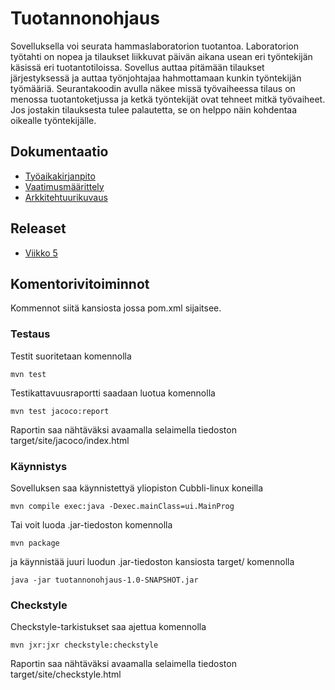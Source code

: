 # Tuotannonohjaus

Sovelluksella voi seurata hammaslaboratorion tuotantoa. Laboratorion työtahti on nopea ja tilaukset liikkuvat päivän aikana usean eri työntekijän käsissä eri tuotantotiloissa. Sovellus auttaa pitämään tilaukset järjestyksessä ja auttaa työnjohtajaa hahmottamaan kunkin työntekijän työmääriä. Seurantakoodin avulla näkee missä työvaiheessa tilaus on menossa tuotantoketjussa ja ketkä työntekijät ovat tehneet mitkä työvaiheet. Jos jostakin tilauksesta tulee palautetta, se on helppo näin kohdentaa oikealle työntekijälle.


## Dokumentaatio

* [Työaikakirjanpito](https://github.com/Skorp7/ot-harjoitustyo/blob/master/dokumentointi/tyoaikakirjanpito.md)
* [Vaatimusmäärittely](https://github.com/Skorp7/ot-harjoitustyo/blob/master/dokumentointi/maarittelydokumentti.md)
* [Arkkitehtuurikuvaus](https://github.com/Skorp7/ot-harjoitustyo/blob/master/dokumentointi/arkkitehtuuri.md)

## Releaset

* [Viikko 5](https://github.com/Skorp7/ot-harjoitustyo/releases/tag/viikko5)

## Komentorivitoiminnot
Kommennot siitä kansiosta jossa pom.xml sijaitsee.

### Testaus

Testit suoritetaan komennolla
```
mvn test
```

Testikattavuusraportti saadaan luotua komennolla
```
mvn test jacoco:report
```
Raportin saa nähtäväksi avaamalla selaimella tiedoston target/site/jacoco/index.html

### Käynnistys

Sovelluksen saa käynnistettyä yliopiston Cubbli-linux koneilla
```
mvn compile exec:java -Dexec.mainClass=ui.MainProg
```
Tai voit luoda .jar-tiedoston komennolla
```
mvn package
```
ja käynnistää juuri luodun .jar-tiedoston kansiosta target/ komennolla
```
java -jar tuotannonohjaus-1.0-SNAPSHOT.jar
```

### Checkstyle

Checkstyle-tarkistukset saa ajettua komennolla
```
mvn jxr:jxr checkstyle:checkstyle
```
Raportin saa nähtäväksi avaamalla selaimella tiedoston target/site/checkstyle.html
